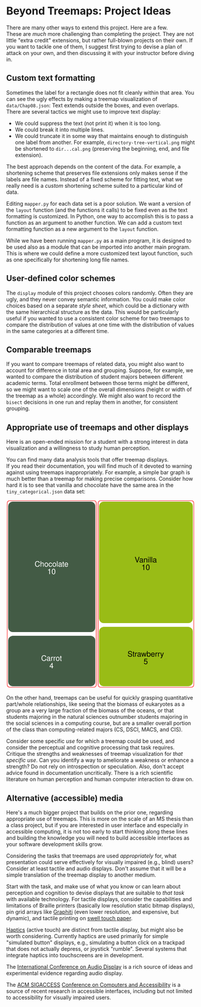 # Beyond Treemaps: Project Ideas

There are many other ways to extend this project.  Here are a few.  
These are _much_ more challenging than completing the project.  They are 
not little "extra credit" extensions, but rather full-blown projects 
on their own.  If you 
want to tackle one of them, I suggest first trying to devise a plan 
of attack on your own, and then discussing it with your instructor 
before diving in. 

## Custom text formatting

Sometimes the label for a rectangle does not fit cleanly within that 
area.  You can see the ugly effects by making a treemap 
visualization of `data/Chap08.json`:  Text extends outside the boxes,
and even overlaps.  There are several tactics we might use to 
improve text display: 

- We could suppress the text (not print it) when it is too long.
- We could break it into multiple lines. 
- We could truncate it in some way that maintains enough to 
  distinguish one label from another.  For example,
  `directory-tree-vertical.png` might be shortened to
  `dir...cal.png` (preserving the beginning, end, and file
  extension).

The best approach depends on the content of the data.  For example, 
a shortening scheme that preserves file extensions only makes sense 
if the labels are file names. Instead of a fixed scheme for fitting 
text, what we really need is a _custom_ shortening scheme suited to 
a particular kind of data.  

Editing `mapper.py` for each data set is a poor solution. We want a 
version of the `layout` function (and the functions it calls) to be 
fixed even as the text formatting is customized.  In Python, one way 
to accomplish this is to pass a function as an argument to another 
function.  We can add a custom text formatting function as a new 
argument to the `layout` function. 

While we have been running `mapper.py` as a main program, it is 
designed to be used also as a module that can be imported into 
another main program.  This is where we could define a more 
customized text layout function, such as one specifically for 
shortening long file names. 

## User-defined color schemes

The `display` module of this project chooses colors randomly. Often 
they are ugly, and they never convey semantic information. You could 
make color choices based on a separate _style sheet_, which could be 
a dictionary with the same hierarchical structure as the data.  This 
would be particularly useful if you wanted to use a consistent color 
scheme for two treemaps to compare the distribution of values at one 
time with the distribution of values in the same categories at a 
different time.

## Comparable treemaps

If you want to compare treemaps of related data, you might also want 
to account for difference in total area and grouping.  Suppose, for 
example, we wanted to compare the distribution of student majors 
between different academic terms. Total enrollment between those 
terms might be different, so we might want to scale one of the 
overall dimensions (height or width of the treemap as a whole) 
accordingly.  We might also want to record the `bisect` decisions in 
one run and replay them in another, for consistent grouping. 

## Appropriate use of treemaps and other displays

Here is an open-ended mission for a student with a strong interest 
in data visualization and a willingness to study human perception. 

You can find many data analysis tools that offer treemap displays.  
If you read their documentation, you will find much of it devoted to 
warning against using treemaps inappropriately.  For example, 
a simple bar graph is much better than a treemap for making precise 
comparisons.  Consider how hard it is to see that vanilla and 
chocolate have the same area in the `tiny_categorical.json` data set: 

![Chocolate and vanilla are both 10](
img/tiny_categorical.svg)

On the other hand, treemaps can be useful for quickly grasping 
quantitative part/whole relationships, like seeing that the biomass 
of eukaryotes as a group are a very large fraction of the biomass of 
the oceans, or that students majoring in the natural sciences outnumber 
students majoring in the social sciences in a computing course, but 
are a smaller overall portion of the class than computing-related 
majors (CS, DSCI, MACS, and CIS).

Consider some specific _use_ for which a treemap could be 
used, and consider the perceptual and cognitive processing 
that task requires.  Critique the strengths and weaknesses of 
treemap visualization for _that specific use_.  Can you identify a 
way to ameliorate a weakness or enhance a strength?  Do not rely on 
introspection or speculation.  Also, don't accept advice found in 
documentation uncritically. There 
is a rich scientific literature 
on human perception and human computer interaction to draw on. 

## Alternative (accessible) media 

Here's a much bigger project that builds on the prior one, regarding 
appropriate use of treemaps.  This is more on the scale of an MS 
thesis than a class project, but if you are interested in user 
interface and especially in accessible computing, it is not too early 
to start thinking along these lines and building the knowledge you will 
need to build accessible interfaces as your software development 
skills grow.  

Considering the tasks that treemaps 
are used _appropriately_ for, what presentation could serve 
effectively for visually impaired (e.g., blind) users?   Consider 
at least tactile and audio displays.  Don't assume that it will be 
a simple translation of the treemap display to another medium. 

Start with the task, and make use of what you know or can learn 
about perception and cognition to devise displays that are suitable 
to _that task_ with available technology. For tactile displays, 
consider the capabilities and limitations of Braille printers 
(basically low resolution static bitmap displays), pin grid arrays
like [Graphiti](https://www.orbitresearch.com/product/graphiti-plus/)
(even lower resolution, and expensive, but dynamic), and tactile 
printing on [swell touch paper](
https://americanthermoform.com/product/swell-touch-paper/).

[Haptics](https://en.wikipedia.org/wiki/Haptic_technology)
(active touch) are distinct from tactile display, but 
might also be worth considering.  Currently haptics are used 
primarily for simple "simulated button" displays, e.g., simulating a 
button click on a trackpad that does not actually depress, or 
joystick "rumble". Several systems that integrate haptics into 
touchscreens are in development. 

The [International Conference on Audio Display](https://icad.org/)
is a rich source of ideas and experimental evidence regarding audio 
display.  

The [ACM SIGACCESS](https://www.sigaccess.org/)
[Conference on Computers and Accessibility](https://www.sigaccess.org/assets/)
is a source of recent research in accessible interfaces, including 
but not limited to accessibility for visually impaired users.  










